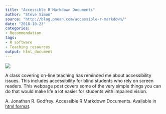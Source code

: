```yaml
---
title: "Accessible R Markdown Documents"
author: "Steve Simon"
source: "http://blog.pmean.com/accessible-r-markdown/"
date: "2018-10-23"
categories:
- Recommendation
tags:
- R software
- Teaching resources
output: html_document
---
```


![](http://www.pmean.com/new-images/18/accessible-r-markdown01.png)

<div class="notes">

A class covering on-line teaching has reminded me about accessibility issues. This includes accessibility for blind students who rely on screen readers. This webpage post covers some of the very simple things you can do that would make life a lot easier for students with impaired vision.

A. Jonathan R. Godfrey. Accessible R Markdown Documents. Available
in [html format][god1].

[god1]: https://r-resources.massey.ac.nz/rmarkdown/

</div>
